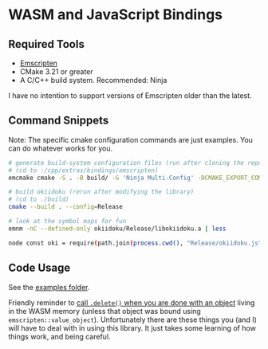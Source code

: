 # WASM and JavaScript Bindings

## Required Tools

- [Emscripten](https://emscripten.org/docs/getting_started/downloads.html)
- CMake 3.21 or greater
- A C/C++ build system. Recommended: Ninja

I have no intention to support versions of Emscripten older than the latest.

## Command Snippets

Note: The specific cmake configuration commands are just examples. You can do whatever works for you.

```sh
# generate build-system configuration files (run after cloning the repo)
# (cd to :/cpp/extras/bindings/emscripten)
emcmake cmake -S . -B build/ -G 'Ninja Multi-Config' -DCMAKE_EXPORT_COMPILE_COMMANDS:BOOL=TRUE -DCMAKE_COLOR_DIAGNOSTICS=TRUE

# build okiidoku (rerun after modifying the library)
# (cd to ./build)
cmake --build . --config=Release

# look at the symbol maps for fun
emnm -nC --defined-only okiidoku/Release/libokiidoku.a | less

node const oki = require(path.join(process.cwd(), "Release/okiidoku.js"))
```

## Code Usage

See the [examples folder](./examples/).

Friendly reminder to [call `.delete()` when you are done with an object](https://emscripten.org/docs/porting/connecting_cpp_and_javascript/embind.html#memory-management) living in the WASM memory (unless that object was bound using `emscripten::value_object`). Unfortunately there are these things you (and I) will have to deal with in using this library. It just takes some learning of how things work, and being careful.
